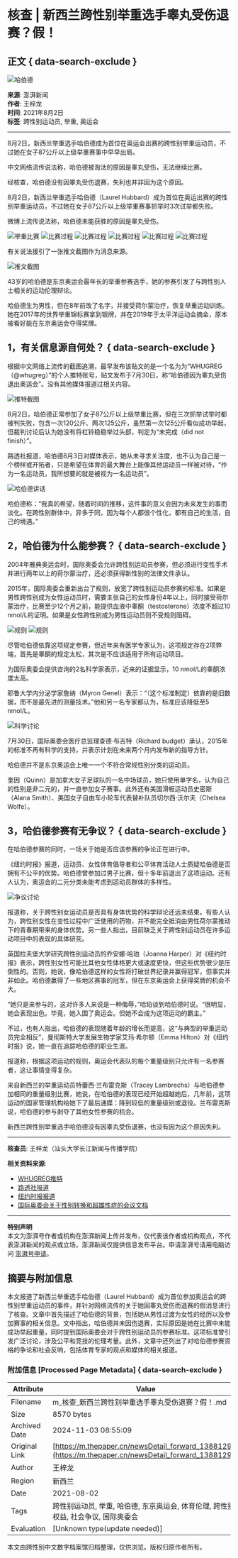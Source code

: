 # 核查 | 新西兰跨性别举重选手睾丸受伤退赛？假！

## 正文 { data-search-exclude }


![哈伯德](https://image.thepaper.cn/publish/interaction/image/3/871/349.jpg)

**来源**: 澎湃新闻  
**作者**: 王梓龙  
**时间**: 2021年8月2日  
**标签**: 跨性别运动员, 举重, 奥运会

---

8月2日，新西兰举重选手哈伯德成为首位在奥运会出赛的跨性别举重运动员，不过她在女子87公斤以上级举重赛事中早早出局。

中文网络流传说法称，哈伯德被淘汰的原因是睾丸受伤，无法继续比赛。

经核查，哈伯德没有因睾丸受伤退赛，失利也并非因为这个原因。

8月2日，新西兰举重选手哈伯德（Laurel Hubbard）成为首位在奥运出赛的跨性别举重运动员，不过她在女子87公斤以上级举重赛事抓举时3次试举都失败。

微博上流传说法称，哈伯德未能获胜的原因是睾丸受伤。

![举重比赛](https://imagepphcloud.thepaper.cn/pph/image/146/220/198.jpg)
![比赛过程](https://imagepphcloud.thepaper.cn/pph/image/146/220/209.jpg)
![比赛过程](https://imagepphcloud.thepaper.cn/pph/image/146/220/215.jpg)
![比赛过程](https://imagepphcloud.thepaper.cn/pph/image/146/220/221.jpg)
![比赛过程](https://imagepphcloud.thepaper.cn/pph/image/146/220/229.jpg)
![比赛过程](https://imagepphcloud.thepaper.cn/pph/image/146/220/233.jpg)

有关说法援引了一张推文截图作为消息来源。

![推文截图](https://imagepphcloud.thepaper.cn/pph/image/146/220/236.jpg)

43岁的哈伯德是东京奥运会最年长的举重参赛选手，她的参赛引发了与跨性别人士相关的运动伦理辩论。

哈伯德生为男性，但在8年前改了名字，并接受荷尔蒙治疗，恢复举重运动训练。她在2017年的世界举重锦标赛拿到银牌，并在2019年于太平洋运动会摘金，原本被看好能在东京奥运会夺得奖牌。

## 1，有关信息源自何处？ { data-search-exclude }

根据中文网络上流传的截图追溯，最早发布该贴文的是一个名为为“WHUGREG（@whugreg）”的个人推特账号，贴文发布于7月30日，称“哈伯德因为睾丸受伤退出奥运会”。没有其他媒体报道过相关内容。

![推特截图](https://imagepphcloud.thepaper.cn/pph/image/146/220/244.jpg)

8月2日，哈伯德正常参加了女子87公斤以上级举重比赛，但在三次抓举试举时都被判失败，包含一次120公斤、两次125公斤，虽然第一次125公斤看似成功举起，但裁判讨论后认为她没有将杠铃稳稳举过头部，判定为“未完成（did not finish）”。

路透社报道，哈伯德8月3日对媒体表示，她从未寻求关注度，也不认为自己是一个榜样或开拓者，只是希望在体育的最大舞台上能像其他运动员一样被对待，“作为一名运动员，我所想要的就是被视为一名运动员”。

![哈伯德讲话](https://imagepphcloud.thepaper.cn/pph/image/146/220/249.jpg)

哈伯德称：“我真的希望，随着时间的推移，这件事的意义会因为未来发生的事而淡化。在跨性别群体中，异多于同，因为每个人都很个性化，都有自己的生活，自己的境遇。”

## 2，哈伯德为什么能参赛？ { data-search-exclude }

2004年雅典奥运会时，国际奥委会允许跨性别运动员参赛，但必须进行变性手术并进行两年以上的荷尔蒙治疗，还必须获得新性别的法律文件承认。

2015年，国际奥委会重新出台了规则，放宽了跨性别运动员参赛的标准。如果是男性跨性别成为女性运动员时，需要主张自己的女性身份4年以上，同时接受荷尔蒙治疗，比赛至少12个月之前，能提供血液中睾酮（testosterone）浓度不超过10 nmol/L的证明。如果是女性跨性别成为男性运动员则不受规则阻碍。

![规则](https://imagepphcloud.thepaper.cn/pph/image/146/220/253.jpg)
![规则](https://imagepphcloud.thepaper.cn/pph/image/146/220/257.jpg)

尽管哈伯德依靠这项规定参赛，但近年来有医学专家认为，这项规定存在2项弊端，首先是睾酮的规定太松，其次是不应该适用于所有运动项目。

为国际奥委会提供咨询的2名科学家表示，近来的证据显示，10 nmol/L的睾酮浓度太高。

耶鲁大学内分泌学家詹纳（Myron Genel）表示：“（这个标准制定）依靠的是旧数据，而不是最先进的测量技术。”他和另一名专家都认为，标准应该降低至5 nmol/L。

![科学讨论](https://imagepphcloud.thepaper.cn/pph/image/146/220/260.jpg)

7月30日，国际奥委会医疗总监理查德·布吉特（Richard budget）承认，2015年的标准不再有科学的支持，并表示计划在未来两个月内发布新的指导方针。

哈伯德并不是东京奥运会上唯一一个不符合常规性别分类的运动员。

奎因（Quinn）是加拿大女子足球队的一名中场球员，她只使用单字名，认为自己的性别是非二元的，并一直参加女子赛事。此外还有美国滑板运动员史密斯（Alana Smith）、美国女子自由车小轮车代表替补队员切尔西·沃尔夫（Chelsea Wolfe）。

## 3，哈伯德参赛有无争议？ { data-search-exclude }

在哈伯德参赛的同时，一场关于她是否应该参赛的争论正在进行中。

《纽约时报》报道，运动员、女性体育倡导者和公平体育活动人士质疑哈伯德是否拥有不公平的优势。哈伯德曾参加过男子比赛，但十多年前退出了这项运动。还有人认为，奥运会的二元分类未能考虑到运动员群体的多样性。

![争议讨论](https://imagepphcloud.thepaper.cn/pph/image/146/220/266.jpg)

报道称，关于跨性别女运动员是否具有身体优势的科学辩论还远未结束。有些人认为，跨性别女性在变性过程中广泛使用的药物，并不能完全抵消由男性荷尔蒙推动下的青春期带来的身体优势。另一些人指出，目前缺乏关于跨性别运动员在许多运动项目中的表现的具体研究。

英国拉夫堡大学研究跨性别运动员的乔安娜·哈珀（Joanna Harper）对《纽约时报》表示，跨性别女性可能比其他女性体格更大或速度更快，但这些优势很少是压倒性的。否则，她说，像哈伯德这样的女性将打破世界纪录并赢得冠军，但事实并非如此。哈伯德赢得了一些地区赛事的冠军，但在东京奥运会上获得奖牌的机会不大。

“她只是来参与的，这对许多人来说是一种侮辱，”哈珀谈到哈伯德时说。“很明显，她会表现出色。毕竟，她入围了奥运会。但她不会成为这项运动的霸主。”

不过，也有人指出，哈伯德的表现随着年龄的增长而提高，这“与典型的举重运动员完全相反”，曼彻斯特大学发展生物学家艾玛·希尔顿（Emma Hilton）对《纽约时报》说，她一直在追踪哈伯德的职业生涯。

报道称，根据这项运动的规则，奥运会代表队的每个重量级别只允许有一名参赛者，这让事情变得复杂。

来自新西兰的举重运动员特蕾西·兰布雷克斯（Tracey Lambrechs）与哈伯德参加相同的重量级别比赛，她说，在哈伯德的表现已经开始超越她后，几年前，这项运动的国家管理机构给她下了最后通牒：降到较低的重量级别或退役。兰布雷克斯说，哈伯德的参与剥夺了其他女性参赛的机会。

新西兰跨性别举重选手哈伯德没有因睾丸受伤退赛，也没有因为这个原因失利。

---

**核查员**: 王梓龙（汕头大学长江新闻与传播学院）

**相关资料来源**:
- [WHUGREG推特](https://twitter.com/whugreg/status/1421094859188932608)
- [路透社报道](https://www.reuters.com/lifestyle/sports/history-maker-hubbard-says-not-transgender-role-model-an-athlete-2021-08-03/)
- [纽约时报报道](https://www.nytimes.com/2021/07/31/sports/laurel-hubbard-trans-weight-lifting.html?searchResultPosition=2)
- [国际奥委会关于性别转换和超雄性症的会议文档](https://stillmed.olympic.org/Documents/Commissions_PDFfiles/Medical_commission/2015-11_ioc_consensus_meeting_on_sex_reassignment_and_hyperandrogenism-en.pdf)

---

**特别声明**  
本文为澎湃号作者或机构在澎湃新闻上传并发布，仅代表该作者或机构观点，不代表澎湃新闻的观点或立场，澎湃新闻仅提供信息发布平台。申请澎湃号请用电脑访问 [澎湃号申请](https://renzheng.thepaper.cn)。

## 摘要与附加信息

<!-- tcd_abstract -->
本文报道了新西兰举重选手哈伯德（Laurel Hubbard）成为首位参加奥运会的跨性别举重运动员的事件，并针对网络流传的关于她因睾丸受伤而退赛的假消息进行了核查。文章中首先描述了哈伯德的背景，包括她从男性过渡为女性的经历以及参加赛事的相关信息。文中指出，哈伯德并未因伤退赛，实际原因是她在比赛中未能成功举起重量，同时提到国际奥委会对于跨性别运动员的参赛标准。这项标准曾引发广泛讨论，涉及公平和竞技的伦理考量。此外，文章中还列出了对哈伯德参赛资格的争论和社会反响，包括体育专家的观点和媒体的相关报道。
<!-- tcd_abstract_end -->

### 附加信息 [Processed Page Metadata] { data-search-exclude }

| Attribute       | Value                                  |
|-----------------|----------------------------------------|
| Filename        | m_核查_新西兰跨性别举重选手睾丸受伤退赛？假！.md                             |
| Size            | 8570 bytes                           |
| Archived Date   | 2024-11-03 08:55:09                             |
| Original Link   | [https://m.thepaper.cn/newsDetail_forward_13881291](https://m.thepaper.cn/newsDetail_forward_13881291)                       |
| Author          | 王梓龙                               |
| Region          | 新西兰                               |
| Date            | 2021-08-02                                 |
| Tags            | 跨性别运动员, 举重, 哈伯德, 东京奥运会, 体育伦理, 跨性别权益, 社会争议, 国际奥委会                                 |
| Evaluation            | [Unknown type(update needed)]                                 |
<!-- tcd_table_end -->

本文由跨性别中文数字档案馆归档整理，仅供浏览。版权归原作者所有。
